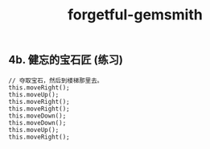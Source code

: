 ﻿---
layout: default
title: forgetful-gemsmith
---
## 4b. 健忘的宝石匠 (练习)
```
// 夺取宝石，然后到楼梯那里去。
this.moveRight();
this.moveUp();
this.moveRight();
this.moveRight();
this.moveDown();
this.moveDown();
this.moveUp();
this.moveRight();
```

